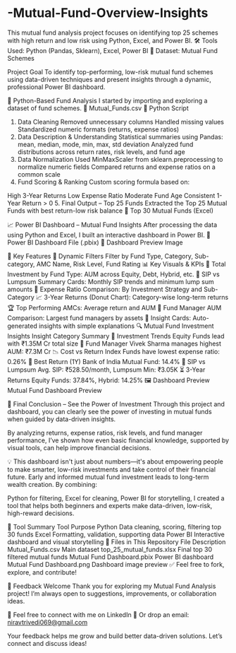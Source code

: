 # -Mutual-Fund-Overview-Insights
This mutual fund analysis project focuses on identifying top 25 schemes with high return and low risk using Python, Excel, and Power BI.  🛠️ Tools Used: Python (Pandas, Sklearn), Excel, Power BI 📁 Dataset: Mutual Fund Schemes 

Project Goal
To identify top-performing, low-risk mutual fund schemes using data-driven techniques and present insights through a dynamic, professional Power BI dashboard.

🐍 Python-Based Fund Analysis
I started by importing and exploring a dataset of fund schemes.
🔗 Mutual_Funds.csv
🔗 Python Script

1. Data Cleaning
Removed unnecessary columns
Handled missing values
Standardized numeric formats (returns, expense ratios)
2. Data Description & Understanding
Statistical summaries using Pandas: mean, median, mode, min, max, std deviation
Analyzed fund distributions across return rates, risk levels, and fund age
3. Data Normalization
Used MinMaxScaler from sklearn.preprocessing to normalize numeric fields
Compared returns and expense ratios on a common scale
4. Fund Scoring & Ranking
Custom scoring formula based on:

High 3-Year Returns
Low Expense Ratio
Moderate Fund Age
Consistent 1-Year Return > 0
5. Final Output – Top 25 Funds
Extracted the Top 25 Mutual Funds with best return-low risk balance
🔗 Top 30 Mutual Funds (Excel)

📈 Power BI Dashboard – Mutual Fund Insights
After processing the data using Python and Excel, I built an interactive dashboard in Power BI.
🔗 Power BI Dashboard File (.pbix)
🔗 Dashboard Preview Image

📌 Key Features
📅 Dynamic Filters
Filter by Fund Type, Category, Sub-category, AMC Name, Risk Level, Fund Rating
📊 Key Visuals & KPIs
💼 Total Investment by Fund Type: AUM across Equity, Debt, Hybrid, etc.
🔁 SIP vs Lumpsum Summary Cards: Monthly SIP trends and minimum lump sum amounts
🧾 Expense Ratio Comparison: By Investment Strategy and Sub-Category
📈 3-Year Returns (Donut Chart): Category-wise long-term returns
🏆 Top Performing AMCs: Average return and AUM
👤 Fund Manager AUM Comparison: Largest fund managers by assets
🧠 Insight Cards: Auto-generated insights with simple explanations
🔍 Mutual Fund Investment Insights
Insight Category	Summary
💼 Investment Trends	Equity Funds lead with ₹1.35M Cr total size
👤 Fund Manager	Vivek Sharma manages highest AUM: ₹7.3M Cr
📉 Cost vs Return	Index Funds have lowest expense ratio: 0.26%
🏦 Best Return (1Y)	Bank of India Mutual Fund: 14.4%
🔄 SIP vs Lumpsum	Avg. SIP: ₹528.50/month, Lumpsum Min: ₹3.05K
⏳ 3-Year Returns	Equity Funds: 37.84%, Hybrid: 14.25%
🖼️ Dashboard Preview
Mutual Fund Dashboard Preview

🧠 Final Conclusion – See the Power of Investment
Through this project and dashboard, you can clearly see the power of investing in mutual funds when guided by data-driven insights.

By analyzing returns, expense ratios, risk levels, and fund manager performance, I’ve shown how even basic financial knowledge, supported by visual tools, can help improve financial decisions.

💡 This dashboard isn't just about numbers—it's about empowering people to make smarter, low-risk investments and take control of their financial future. Early and informed mutual fund investment leads to long-term wealth creation.
By combining:

Python for filtering,
Excel for cleaning,
Power BI for storytelling,
I created a tool that helps both beginners and experts make data-driven, low-risk, high-reward decisions.

🔧 Tool Summary
Tool	Purpose
Python	Data cleaning, scoring, filtering top 30 funds
Excel	Formatting, validation, supporting data
Power BI	Interactive dashboard and visual storytelling
📁 Files in This Repository
File	Description
Mutual_Funds.csv	Main dataset
top_25_mutual_funds.xlsx	Final top 30 filtered mutual funds
Mutual Fund Dashboard.pbix	Power BI dashboard
Mutual Fund Dashboard.png	Dashboard image preview
✅ Feel free to fork, explore, and contribute!

🙌 Feedback Welcome
Thank you for exploring my Mutual Fund Analysis project!
I’m always open to suggestions, improvements, or collaboration ideas.

📩 Feel free to connect with me on LinkedIn
📧 Or drop an email: niravtrivedi069@gmail.com

Your feedback helps me grow and build better data-driven solutions. Let’s connect and discuss ideas!
